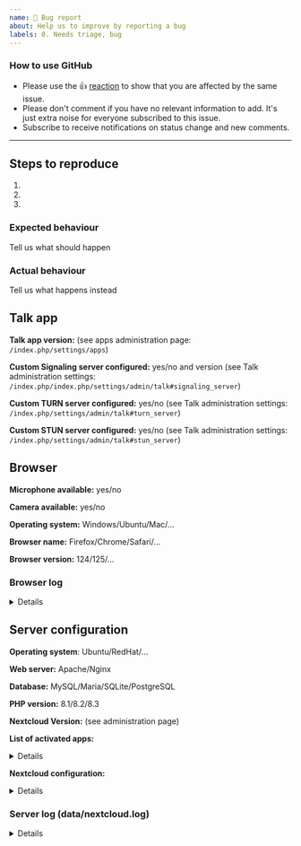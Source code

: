 ```yaml
---
name: 🐞 Bug report
about: Help us to improve by reporting a bug
labels: 0. Needs triage, bug
---
```


<!--- Please keep this note for other contributors -->

### How to use GitHub

* Please use the 👍 [reaction](https://blog.github.com/2016-03-10-add-reactions-to-pull-requests-issues-and-comments/) to show that you are affected by the same issue.
* Please don't comment if you have no relevant information to add. It's just extra noise for everyone subscribed to this issue.
* Subscribe to receive notifications on status change and new comments.

---

## Steps to reproduce
1.
2.
3.

### Expected behaviour
Tell us what should happen

### Actual behaviour
Tell us what happens instead

## Talk app

**Talk app version:** (see apps administration page: `/index.php/settings/apps`)

**Custom Signaling server configured:** yes/no and version (see  Talk administration settings: `/index.php/index.php/settings/admin/talk#signaling_server`)

**Custom TURN server configured:** yes/no (see Talk administration settings: `/index.php/settings/admin/talk#turn_server`)

**Custom STUN server configured:** yes/no (see  Talk administration settings: `/index.php/settings/admin/talk#stun_server`)


## Browser

**Microphone available:** yes/no

**Camera available:** yes/no

**Operating system:** Windows/Ubuntu/Mac/...

**Browser name:** Firefox/Chrome/Safari/...

**Browser version:** 124/125/...

### Browser log

<details>
```
Insert your browser log here, this could for example include:
a) The javascript console log
b) The network log
c) ...
```

</details>

## Server configuration
<!--
You can use the Issue Template application to prefill most of the required information: https://apps.nextcloud.com/apps/issuetemplate
-->


**Operating system**: Ubuntu/RedHat/...

**Web server:** Apache/Nginx

**Database:** MySQL/Maria/SQLite/PostgreSQL

**PHP version:** 8.1/8.2/8.3

**Nextcloud Version:** (see administration page)

**List of activated apps:**

<details>

```
If you have access to your command line run e.g.:
sudo -u www-data php occ app:list
from within your server installation folder
```
</details>

**Nextcloud configuration:**

<details>

```
If you have access to your command line run e.g.:
sudo -u www-data php occ config:list system
from within your Nextcloud installation folder
```
</details>

### Server log (data/nextcloud.log)
<details>

```
Insert your server log here
```
</details>
